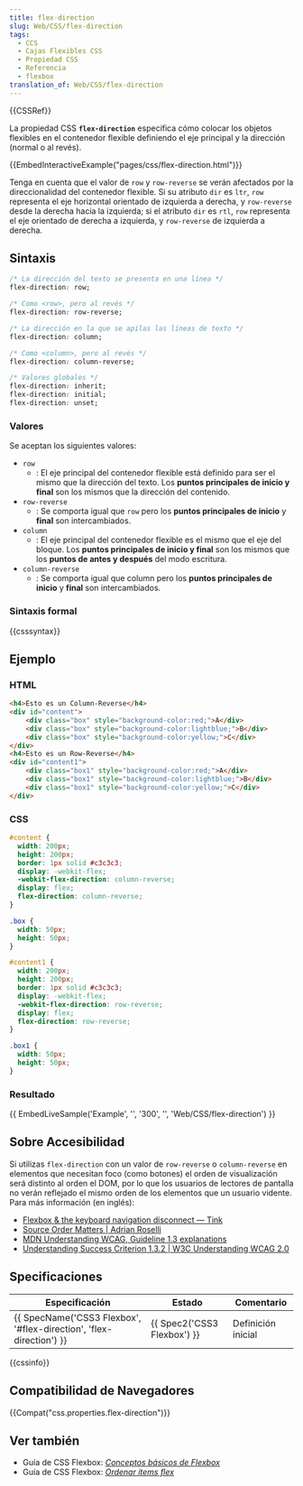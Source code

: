 ```yaml
---
title: flex-direction
slug: Web/CSS/flex-direction
tags:
  - CCS
  - Cajas Flexibles CSS
  - Propiedad CSS
  - Referencia
  - flexbox
translation_of: Web/CSS/flex-direction
---
```


{{CSSRef}}

La propiedad CSS **`flex-direction`** especifica cómo colocar los objetos flexibles en el contenedor flexible definiendo el eje principal y la dirección (normal o al revés).

{{EmbedInteractiveExample("pages/css/flex-direction.html")}}

Tenga en cuenta que el valor de `row` y `row-reverse` se verán afectados por la direccionalidad del contenedor flexible. Si su atributo `dir` es `ltr`, `row` representa el eje horizontal orientado de izquierda a derecha, y `row-reverse` desde la derecha hacia la izquierda; si el atributo `dir` es `rtl`, `row` representa el eje orientado de derecha a izquierda, y `row-reverse` de izquierda a derecha.

## Sintaxis

```css
/* La dirección del texto se presenta en una línea */
flex-direction: row;

/* Como <row>, pero al revés */
flex-direction: row-reverse;

/* La dirección en la que se apilas las líneas de texto */
flex-direction: column;

/* Como <column>, pero al revés */
flex-direction: column-reverse;

/* Valores globales */
flex-direction: inherit;
flex-direction: initial;
flex-direction: unset;
```

### Valores

Se aceptan los siguientes valores:

- `row`
  - : El eje principal del contenedor flexible está definido para ser el mismo que la dirección del texto. Los **puntos principales de inicio y final** son los mismos que la dirección del contenido.
- `row-reverse`
  - : Se comporta igual que `row` pero los **puntos principales de inicio** y **final** son intercambiados.
- `column`
  - : El eje principal del contenedor flexible es el mismo que el eje del bloque. Los **puntos principales de inicio y final** son los mismos que los **puntos de antes y después** del modo escritura.
- `column-reverse`
  - : Se comporta igual que column pero los **puntos principales de inicio** y **final** son intercambiados.

### Sintaxis formal

{{csssyntax}}

## Ejemplo

### HTML

```html
<h4>Esto es un Column-Reverse</h4>
<div id="content">
    <div class="box" style="background-color:red;">A</div>
    <div class="box" style="background-color:lightblue;">B</div>
    <div class="box" style="background-color:yellow;">C</div>
</div>
<h4>Esto es un Row-Reverse</h4>
<div id="content1">
    <div class="box1" style="background-color:red;">A</div>
    <div class="box1" style="background-color:lightblue;">B</div>
    <div class="box1" style="background-color:yellow;">C</div>
</div>
```

### CSS

```css
#content {
  width: 200px;
  height: 200px;
  border: 1px solid #c3c3c3;
  display: -webkit-flex;
  -webkit-flex-direction: column-reverse;
  display: flex;
  flex-direction: column-reverse;
}

.box {
  width: 50px;
  height: 50px;
}

#content1 {
  width: 200px;
  height: 200px;
  border: 1px solid #c3c3c3;
  display: -webkit-flex;
  -webkit-flex-direction: row-reverse;
  display: flex;
  flex-direction: row-reverse;
}

.box1 {
  width: 50px;
  height: 50px;
}
```

### Resultado

{{ EmbedLiveSample('Example', '', '300', '', 'Web/CSS/flex-direction') }}

## Sobre Accesibilidad

Si utilizas `flex-direction` con un valor de `row-reverse` o `column-reverse` en elementos que necesitan foco (como botones) el orden de visualización será distinto al orden el DOM, por lo que los usuarios de lectores de pantalla no verán reflejado el mismo orden de los elementos que un usuario vidente. Para más información (en inglés):

- [Flexbox & the keyboard navigation disconnect — Tink](https://tink.uk/flexbox-the-keyboard-navigation-disconnect/)
- [Source Order Matters | Adrian Roselli](http://adrianroselli.com/2015/09/source-order-matters.html)
- [MDN Understanding WCAG, Guideline 1.3 explanations](/es/docs/Web/Accessibility/Understanding_WCAG/Perceivable#Guideline_1.3_%E2%80%94_Create_content_that_can_be_presented_in_different_ways)
- [Understanding Success Criterion 1.3.2 | W3C Understanding WCAG 2.0](https://www.w3.org/TR/UNDERSTANDING-WCAG20/content-structure-separation-sequence.html)

## Specificaciones

| Especificación                                                                           | Estado                               | Comentario         |
| ---------------------------------------------------------------------------------------- | ------------------------------------ | ------------------ |
| {{ SpecName('CSS3 Flexbox', '#flex-direction', 'flex-direction') }} | {{ Spec2('CSS3 Flexbox') }} | Definición inicial |

{{cssinfo}}

## Compatibilidad de Navegadores

{{Compat("css.properties.flex-direction")}}

## Ver también

- Guía de CSS Flexbox: _[Conceptos básicos de Flexbox](/es/docs/Web/CSS/CSS_Flexible_Box_Layout/Basic_Concepts_of_Flexbox)_
- Guía de CSS Flexbox: _[Ordenar items flex](/es/docs/Web/CSS/CSS_Flexible_Box_Layout/Ordering_Flex_Items)_

